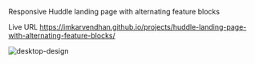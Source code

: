 Responsive Huddle landing page with alternating feature blocks

Live URL 
https://imkarvendhan.github.io/projects/huddle-landing-page-with-alternating-feature-blocks/

![desktop-design](https://github.com/imkarvendhan/imkarvendhan.github.io/assets/139115888/5878983e-4453-406f-9abf-6630a15554dd)
